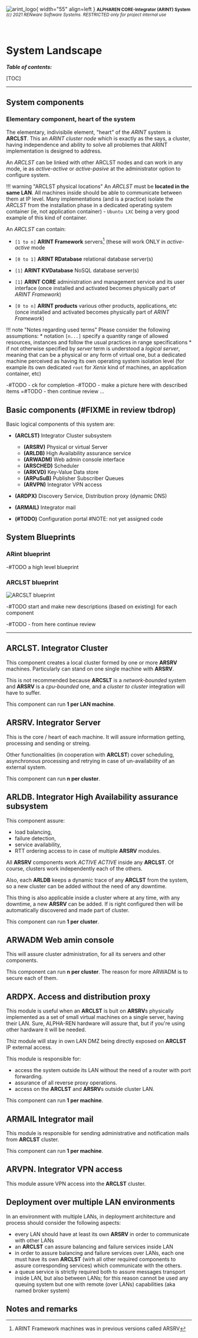 ![arint_logo](../pictures/arint_logo.png){ width="55" align=left }
<small markdown>**ALPHAREN CORE-Integrator (ARINT) System**<br>
*(c) 2021 RENware Software Systems. RESTRICTED only for project internal use*
</small><br><br><br>


# System Landscape



***Table of contents:***

[TOC]

***


## System components

### Elementary component, heart of the system

The elementary, indivisibile element, "heart" of the *ARINT* system is **ARCLST**. This an *ARINT cluster node* which is exactly as the says, a cluster, having independence and ability to solve all problemes that ARINT implementation is designed to address.

An *ARCLST* can be linked with other ARCLST nodes and can work in any mode, ie as *active-active* or *active-pasive* at the administrator option to configure system.

!!! warning "ARCLST physical locations"
    An *ARCLST* must be **located in the same LAN**. All machines inside should be able to communicate between them at IP level. Many implementations (and is a practice) isolate the *ARCLST* from the installation phase in a dedicated operating system container (ie, not application container) - `Ubuntu LXC` being a very good example of this kind of container.

An *ARCLST* can contain:

* `[1 to n]` **ARINT Framework** servers[^1] (these will work ONLY in *active-active* mode

* `[0 to 1]` **ARINT RDatabase** relational database server(s)

* `[1]` **ARINT KVDatabase** NoSQL database server(s)

* `[1]` **ARINT CORE** administration and management service and its user interface (once installed and activated becomes physically part of *ARINT Framework*)

* `[0 to n]` **ARINT products** various other products, applications, etc (once installed and activated becomes physically part of *ARINT Framework*)


!!! note "Notes regarding used terms"
    Please consider the following assumptions:
    * notation `[n...]` specify a quantity range of allowed resources, instances and follow the usual practices in range specifications
    * if not otherwise specified by *server* term is understood a *logical server*, meaning that can be a physical or any form of virtual one, but a dedicated machine perceived as having its own operating system isolation level (for example its own dedicated `root` for
*Xenix* kind of machines, an application container, etc)



-#TODO - ck for completion
-#TODO - make a picture here with described items
=#TODO - then continue review ...





 

## Basic components (#FIXME in review tbdrop)

Basic logical components of this system are:

* **(ARCLST)** Integrator Cluster subsystem
    * **(ARSRV)** Physical or virtual Server
    * **(ARLDB)** High Availability assurance service
    * **(ARWADM)** Web admin console interface
    * **(ARSCHED)** Scheduler
    * **(ARKVD)** Key-Value Data store
    * **(ARPuSuB)** Publisher Subscriber Queues
    * **(ARVPN)** Integrator VPN access

* **(ARDPX)** Discovery Service, Distribution proxy (dynamic DNS)
* **(ARMAIL)** Integrator mail
* **(#TODO)** Configuration portal #NOTE: not yet assigned code


## System Blueprints

### ARint blueprint

-#TODO a high level blueprint

### ARCLST blueprint

![ARCSLT blueprint](../pictures/system_landscape.svg)






-#TODO start and make new descriptions (based on existing) for each component

-#TODO - from here continue review




------
## ARCLST. Integrator Cluster

This component creates a local cluster formed by one or more **ARSRV** machines. Particularly can stand on one single machine with **ARSRV**.  

This is not recommended because **ARCSLT** is a *network-bounded* system and **ARSRV** is a *cpu-bounded* one, and a *cluster to cluster* integration will have to suffer.

This component can run **1 per LAN machine**.





## ARSRV. Integrator Server

This is the core / heart of each machine. It will assure information getting, processing and sending or streing.  

Other functionalities (in cooperation with **ARCLST**) cover scheduling, asynchronous processing and retrying in case of un-availability of an external system.

This component can run **n per cluster**.





## ARLDB. Integrator High Availability assurance subsystem

This component assure:

* load balancing,
* failure detection,
* service availability,
* RTT ordering access to in case of multiple **ARSRV** modules.

All **ARSRV** components work *ACTIVE ACTIVE* inside any **ARCLST**. Of course, clusters work independently each of the others.

Also, each **ARLDB** keeps a dynamic trace of any **ARCLST** from the system, so a new cluster can be added without the need of any downtime. 

This thing is also applicable inside a cluster where at any time, with any downtime, a new **ARSRV** can be added. If is right configured then will be automatically discovered and made part of cluster.

This component can run **1 per cluster**.




## ARWADM Web amin console

This will assure cluster administration, for all its servers and other components.

This component can run **n per cluster**. The reason for more ARWADM is to secure each of them.






## ARDPX. Access and distribution proxy

This module is useful when an **ARCLST** is buit on **ARSRV**s physically implemented as a set of small virtual
 machines on a single server, having their LAN. Sure, ALPHA-REN hardware will assure that, but if you're using other hardware it will be needed. 

Thiz module will stay in own LAN DMZ being directly exposed on **ARCLST** IP external access.

This module is responsible for:

* access
 the system outside its LAN without the need of a router with port forwarding.
* assurance of all reverse proxy operations.
* access on the **ARCLST** and **ARSRV**s outside cluster LAN.

This component can run **1 per machine**.








## ARMAIL Integrator mail

This module is responsible for sending administrative and notification mails from **ARCLST** cluster. 

This component can run **1 per machine**.





## ARVPN. Integrator VPN access

This module assure VPN access into the **ARCLST** cluster.









## Deployment over multiple LAN environments

In an environment with multiple LANs, in deployment architecture and process should consider the following aspects:

* every LAN should have at least its own **ARSRV** in order to communicate with other LANs
* an **ARCLST** can assure balancing and failure services inside LAN
* in order to assure balancing and failure services over LANs, each one must have its own **ARCLST** (wirh all other required components to assure corresponding services) which communicate with the others.
* a queue service is strictly required both to assure messages transport inside LAN, but also between LANs; for this reason cannot be used any queuing system but one with remote (over LANs) capabilities (aka named broker system)
























## Notes and remarks

[^1]: ARINT Framework machines was in previous versions called ARSRV

